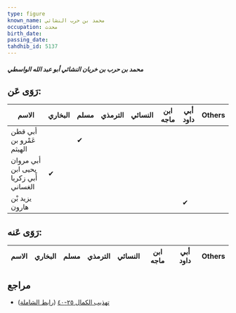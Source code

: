 ```yaml
---
type: figure
known_name: محمد بن حرب النشائي
occupation: محدث
birth_date:
passing_date:
tahdhib_id: 5137
---
```

##### محمد بن حرب بن خربان النشائي أبو عبد الله الواسطي

## رَوَى عَن:
| الاسم                                 | البخاري | مسلم | الترمذي | النسائي | ابن ماجه | أبي داود | Others |
| ------------------------------------- | ------- | ---- | ------- | ------- | -------- | -------- | ------ |
| أبي قطن عَمْرو بن الهيثم              |         | ✔    |         |         |          |          |        |
| أبي مروان يحيى ابن أَبي زكريا الغساني | ✔       |      |         |         |          |          |        |
| يزيد بْن هارون                        |         |      |         |         |          | ✔        |        |
## رَوَى عَنه:
| الاسم | البخاري | مسلم | الترمذي | النسائي | ابن ماجه | أبي داود | Others |
| ----- | ------- | ---- | ------- | ------- | -------- | -------- | ------ |
## مراجع
- [تهذيب الكمال ٢٥-٤٠](obsidian://open?vault=Tahdhib-al-Kamal&file=Figures/٥١٣٧-محمد%20بن%20حرب%20بن%20خربان%20النشائي%20أبو%20عبد%20الله%20الواسطي) ([رابط الشاملة](https://shamela.ws/book/3722/13133))